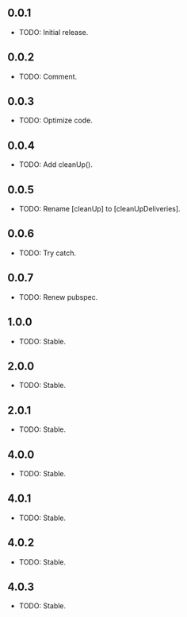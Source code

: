## 0.0.1

* TODO: Initial release.

## 0.0.2

* TODO: Comment.

## 0.0.3

* TODO: Optimize code.

## 0.0.4

* TODO: Add cleanUp().

## 0.0.5

* TODO: Rename [cleanUp] to [cleanUpDeliveries].

## 0.0.6

* TODO: Try catch.

## 0.0.7

* TODO: Renew pubspec.

## 1.0.0

* TODO: Stable.

## 2.0.0

* TODO: Stable.

## 2.0.1

* TODO: Stable.

## 4.0.0

* TODO: Stable.

## 4.0.1

* TODO: Stable.

## 4.0.2

* TODO: Stable.

## 4.0.3

* TODO: Stable.